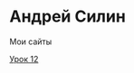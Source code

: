 

# Андрей Силин
Мои сайты


[Урок 12](https://veolander.github.io/lession%2012/ "моя первая работа")
